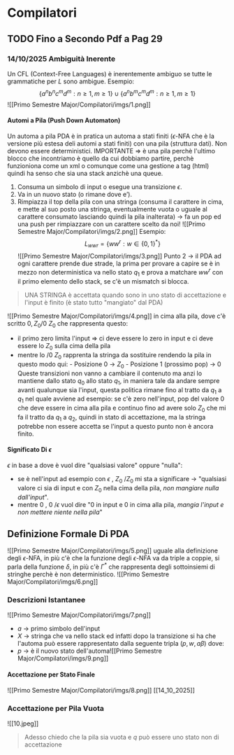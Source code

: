 # Compilatori
## TODO Fino a Secondo Pdf a Pag 29
### 14/10/2025 Ambiguità Inerente
Un CFL (Context-Free Languages) è inerentemente ambiguo se tutte le grammatiche per $L$ sono ambigue.
Esempio:
$$\{a^n b^nc^md^m: n\geq 1,m\geq 1\} \cup \{a^n b^mc^md^m: n\geq 1,m\geq 1\}$$
![[Primo Semestre Major/Compilatori/imgs/1.png]]
#### Automi a Pila (Push Down Automaton)
Un automa a pila PDA è in pratica un automa a stati finiti ($\epsilon$-NFA che è la versione più estesa deli automi a stati finiti) con una pila (struttura dati).
Non devono essere deterministici.
IMPORTANTE => è una pila perchè l'ultimo blocco che incontriamo è quello da cui dobbiamo partire, perchè funzioniona come un xml o comunque come una gestione a tag (html) quindi ha senso che sia una stack anzichè una queue.
1. Consuma un simbolo di input o esegue una transizione $\epsilon$.
2. Va in un nuovo stato (o rimane dove e’).
3. Rimpiazza il top della pila con una stringa (consuma il carattere in cima, e mette al suo posto una stringa, eventualmente vuota o uguale al carattere consumato lasciando quindi la pila inalterata) $\rightarrow$ fa un pop ed una push per rimpiazzare con un carattere scelto da noi!
![[Primo Semestre Major/Compilatori/imgs/2.png]]
Esempio:
$$L_{wwr} = \{ ww^r: w ∈ \{0,1\}^*\}$$
![[Primo Semestre Major/Compilatori/imgs/3.png]]
Punto 2 $\rightarrow$ il PDA ad ogni carattere prende due strade, la prima per provare a capire se è in mezzo non deterministica va nello stato $q_1$ e prova a matchare $ww^r$ con il primo elemento dello stack, se c'è un mismatch si blocca.
> UNA STRINGA è accettata quando sono in uno stato di accettazione e l'input è finito (è stato tutto "mangiato" dal PDA)

![[Primo Semestre Major/Compilatori/imgs/4.png]]
in cima alla pila, dove c'è scritto $0,Z_0 /0\ Z_0$ che rappresenta questo:
- il primo zero limita l'input => ci deve essere lo zero in input e ci deve essere lo $Z_0$ sulla cima della pila
- mentre lo $/0 \ Z_0$ rapprenta la stringa da sostituire rendendo la pila in questo modo qui:
	  - Posizione 0 $\rightarrow$ $Z_0$ 
	  - Posizione 1 (prossimo pop) $\rightarrow$ 0
Queste transizioni non vanno a cambiare il contenuto ma anzi lo mantiene dallo stato $q_0$ allo stato $q_1$, in maniera tale da andare sempre avanti qualunque sia l'input, questa politica rimane fino al tratto da $q_1$ a $q_1$ nel quale avviene ad esempio:
	se c'è zero nell'input, pop del valore 0 che deve essere in cima alla pila e continuo fino ad avere solo $Z_0$ che mi fa il tratto da $q_1$ a $q_2$, quindi in stato di accettazione, ma la stringa potrebbe non essere accetta se l'input a questo punto non è ancora finito.
#### Significato Di $\epsilon$
$\epsilon$ in base a dove è vuol dire "qualsiasi valore" oppure "nulla":
- se è nell'input ad esempio con $\epsilon$ , $Z_0 \ /Z_0$ mi sta a significare $\rightarrow$ "qualsiasi valore ci sia di input e con $Z_0$ nella cima della pila, *non mangiare nulla dall'input*".
- mentre $0\ , \ 0 \ / \epsilon$ vuol dire "0 in input e 0 in cima alla pila, *mangia l'input e non mettere niente nella pila*"
## Definizione Formale Di PDA
![[Primo Semestre Major/Compilatori/imgs/5.png]]
uguale alla definizione degli $\epsilon$-NFA, in più c'è che la funzione degli $\epsilon$-NFA va da triple a coppie, si parla della funzione $\delta$, in più c'è $\Gamma^*$ che rappresenta degli sottoinsiemi di stringhe perchè è non deterministico.
![[Primo Semestre Major/Compilatori/imgs/6.png]]
### Descrizioni Istantanee
![[Primo Semestre Major/Compilatori/imgs/7.png]]
- $a \ \rightarrow$ primo simbolo dell'input
- $X \ \rightarrow$ stringa che va nello stack
ed infatti dopo la transizione si ha che l'automa può essere rappresentato dalla seguente tripla $(p,w,a\beta)$ dove:
- $p \ \rightarrow$ è il nuovo stato dell'automa![[Primo Semestre Major/Compilatori/imgs/9.png]]
#### Accettazione per Stato Finale
![[Primo Semestre Major/Compilatori/imgs/8.png]]
[[14_10_2025]]
### Accettazione per Pila Vuota
![[10.jpeg]]
> Adesso chiedo che la pila sia vuota e $q$ può essere uno stato non di accettazione